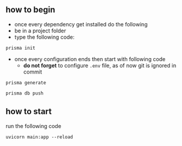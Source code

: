 ## how to begin

- once every dependency get installed do the following
- be in a project folder
- type the following code:

```
prisma init
```

- once every configuration ends then start with following code
  - **do not forget** to configure `.env` file, as of now git is ignored in commit
```
prisma generate
```

```
prisma db push
```

## how to start
run the following code
```
uvicorn main:app --reload
```
